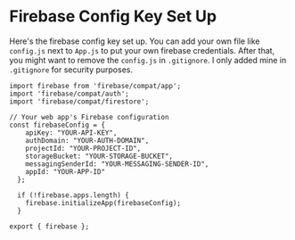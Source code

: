 # Firebase Config Key Set Up

Here's the firebase config key set up. You can add your own file like `config.js` next to `App.js` to put your own firebase credentials. After that, you might want to remove the `config.js` in `.gitignore`. I only added mine in `.gitignore` for security purposes.

```
import firebase from 'firebase/compat/app';
import 'firebase/compat/auth';
import 'firebase/compat/firestore';

// Your web app's Firebase configuration
const firebaseConfig = {
    apiKey: "YOUR-API-KEY",
    authDomain: "YOUR-AUTH-DOMAIN",
    projectId: "YOUR-PROJECT-ID",
    storageBucket: "YOUR-STORAGE-BUCKET",
    messagingSenderId: "YOUR-MESSAGING-SENDER-ID",
    appId: "YOUR-APP-ID"
  };

  if (!firebase.apps.length) {
    firebase.initializeApp(firebaseConfig);
  }

export { firebase };

```

